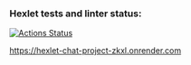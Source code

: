 ### Hexlet tests and linter status:
[![Actions Status](https://github.com/heyanny2/frontend-project-12/actions/workflows/hexlet-check.yml/badge.svg)](https://github.com/heyanny2/frontend-project-12/actions)

https://hexlet-chat-project-zkxl.onrender.com